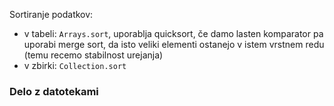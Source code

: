 Sortiranje podatkov:
- v tabeli: `Arrays.sort`, uporablja quicksort, če damo lasten komparator pa uporabi merge sort, da isto veliki elementi ostanejo v istem vrstnem redu (temu recemo stabilnost urejanja)
- v zbirki: `Collection.sort`

### Delo z datotekami
